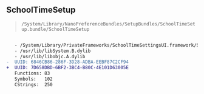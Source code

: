 ## SchoolTimeSetup

> `/System/Library/NanoPreferenceBundles/SetupBundles/SchoolTimeSetup.bundle/SchoolTimeSetup`

```diff

   - /System/Library/PrivateFrameworks/SchoolTimeSettingsUI.framework/SchoolTimeSettingsUI
   - /usr/lib/libSystem.B.dylib
   - /usr/lib/libobjc.A.dylib
-  UUID: 6846CB86-286F-3D28-ADBA-EEBF87C2CF94
+  UUID: 7D658DBD-6BF2-3BC4-B80C-4E101D63005E
   Functions: 83
   Symbols:   102
   CStrings:  250

```
